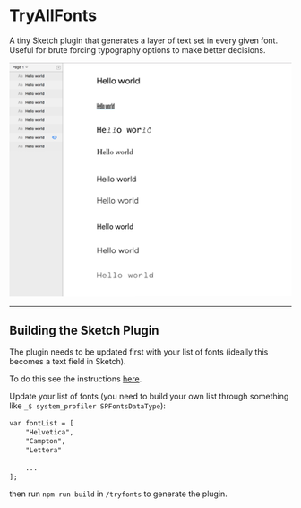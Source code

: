 # TryAllFonts
A tiny Sketch plugin that generates a layer of text set in every given font. Useful for brute forcing typography options to make better decisions.

![Example of text generated](https://github.com/Aetherpoint/TryAllFonts/blob/master/example.png)

---

## Building the Sketch Plugin
The plugin needs to be updated first with your list of fonts (ideally this becomes a text field in Sketch). 

To do this see the instructions [here](https://developer.sketchapp.com/guides/first-plugin/).

Update your list of fonts (you need to build your own list through something like `_$ system_profiler SPFontsDataType`):

```
var fontList = [
	"Helvetica",
	"Campton",
	"Lettera"
	
	...
];
```

then run `npm run build` in `/tryfonts` to generate the plugin.
